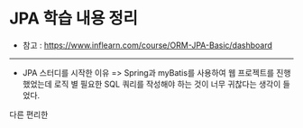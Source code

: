 # JPA 학습 내용 정리
- 참고 : https://www.inflearn.com/course/ORM-JPA-Basic/dashboard
-----

- JPA 스터디를 시작한 이유
=> Spring과 myBatis를 사용하여 웹 프로젝트를 진행했었는데 로직 별 필요한 
SQL 쿼리를 작성해야 하는 것이 너무 귀찮다는 생각이 들었다.

다른 편리한 



